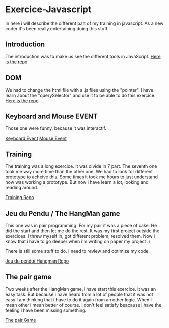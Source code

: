 # Exercice-Javascript
 In here i will describe the different part of my training in javascript.
 As a new coder it's been really entertaining doing this stuff.

## Introduction

 The introduction was to make us see the different tools in JavaScript.
 [Here is the repo](https://github.com/Lyioh/Exercice-Javascript/tree/master/Introduction "Introduction repository")

## DOM

 We had to change the html file with a .js files using the "pointer".
 I have learn about the "querySelector" and use it to be able to do this exercice.
 [Here is the repo](https://github.com/Lyioh/Exercice-Javascript/tree/master/DOM/Manipulation%20des%20classes "DOM repository")

## Keyboard and Mouse EVENT

 Those one were funny, because it was interactif.

 [Keyboard Event](https://github.com/Lyioh/Exercice-Javascript/tree/master/Keyboard%20Event "Keyboard Event")
 [Mouse Event](https://github.com/Lyioh/Exercice-Javascript/tree/master/Mouse%20Event "Mouse Event")

## Training

 The training was a long exercice. It was divide in 7 part. The seventh one took me way more time than the other one.
 We had to look for different prototype to acheive this. Some times it took me hours to just understand how was working a prototype.
 But now i have learn a lot, looking and reading around.

 [Training Repo](https://github.com/Lyioh/Exercice-Javascript/tree/master/Training "Training Repo")

 ## Jeu du Pendu / The HangMan game

  This one was in pair programming. For my pair it was a piece of cake. He did the start and then let me do the rest.
  It was my first project outside the exercices. I threw myself in, got different problem, resolved them. 
  Now i know that i have to go deeper when i'm writing on paper my project :)

  There is still some stuff to do. I need to review and optimize my code.

  [Jeu du pendu/ Hangman Repo](https://github.com/Lyioh/Exercice-Javascript/tree/master/Jeu%20du%20Pendu "The HangMan game")

## The pair game

 Two weeks after the HangMan game, i have start this exercice. It was an easy task.
 But because i have heard from a lot of people that it was not easy I am thinking that i have to do it again from an other logic. When i mean other i mean better of course.
 I don't feel satisfy beacause i have the feeling i have been missing something.

 [The pair Game](https://github.com/Lyioh/Exercice-Javascript/tree/master/Jeu%20des%20paires "The pair Game")


 
